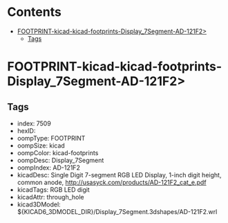 



Contents
========

* [FOOTPRINT-kicad-kicad-footprints-Display_7Segment-AD-121F2>](#footprint-kicad-kicad-footprints-display_7segment-ad-121f2)
	* [Tags](#tags)

# FOOTPRINT-kicad-kicad-footprints-Display_7Segment-AD-121F2>

## Tags

- index: 7509
- hexID: 
- oompType: FOOTPRINT
- oompSize: kicad
- oompColor: kicad-footprints
- oompDesc: Display_7Segment
- oompIndex: AD-121F2
- kicadDesc: Single Digit 7-segment RGB LED Display, 1-inch digit height, common anode, http://usasyck.com/products/AD-121F2_cat_e.pdf
- kicadTags: RGB LED digit
- kicadAttr: through_hole
- kicad3DModel: ${KICAD6_3DMODEL_DIR}/Display_7Segment.3dshapes/AD-121F2.wrl
